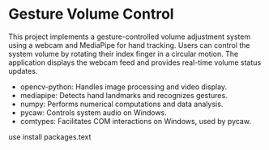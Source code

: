 # Gesture Volume Control
This project implements a gesture-controlled volume adjustment system using a webcam and MediaPipe for hand tracking. Users can control the system volume by rotating their index finger in a circular motion. The application displays the webcam feed and provides real-time volume status updates.

* opencv-python: Handles image processing and video display.
* mediapipe: Detects hand landmarks and recognizes gestures.
* numpy: Performs numerical computations and data analysis.
* pycaw: Controls system audio on Windows.
* comtypes: Facilitates COM interactions on Windows, used by pycaw.

use install packages.text 
